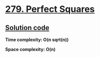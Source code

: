 # [279. Perfect Squares](https://leetcode.com/problems/perfect-squares/)

## [Solution code](https://github.com/alexengrig/leetcode/blob/main/src/main/java/dev/alexengrig/leetcode/_279_perfect_squares/Solution.java)

**Time complexity: O(n sqrt(n))**

**Space complexity: O(n)**
